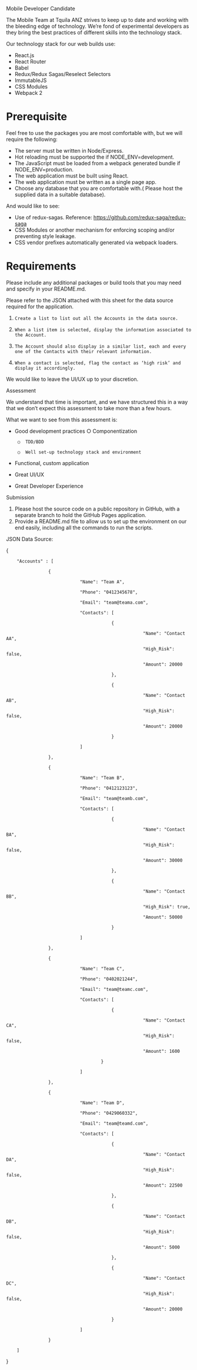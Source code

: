 Mobile Developer Candidate

The Mobile Team at Tquila ANZ strives to keep up to date and working with the bleeding edge of technology. We’re fond of experimental developers as they bring the best practices of different skills into the technology stack.


Our technology stack for our web builds use:

* React.js
* React Router
* Babel
* Redux/Redux Sagas/Reselect Selectors
* ImmutableJS
* CSS Modules
* Webpack 2

# Prerequisite


Feel free to use the packages you are most comfortable with, but we will require the following:

* The server must be written in Node/Express.
* Hot reloading must be supported the if NODE_ENV=development.
* The JavaScript must be loaded from a webpack generated bundle if NODE_ENV=production.
* The web application must be built using React.
* The web application must be written as a single page app.
* Choose any database that you are comfortable with.( Please host the supplied data in a suitable database).

And would like to see:

* Use of redux-sagas. Reference: https://github.com/redux-saga/redux-saga
* CSS Modules or another mechanism for enforcing scoping and/or preventing style leakage.
* CSS vendor prefixes automatically generated via webpack loaders.

# Requirements

Please include any additional packages or build tools that you may need and specify in your README.md.


Please refer to the JSON attached with this sheet for the data source required for the application.


1.     Create a list to list out all the Accounts in the data source.

2.     When a list item is selected, display the information associated to the Account.

3.     The Account should also display in a similar list, each and every one of the Contacts with their relevant information.

4.     When a contact is selected, flag the contact as ‘high risk’ and display it accordingly.


We would like to leave the UI/UX up to your discretion.


Assessment


We understand that time is important, and we have structured this in a way that we don’t expect this assessment to take more than a few hours.


What we want to see from this assessment is:

*  Good development practices
        ○  Componentization

        ○  TDD/BDD

        ○  Well set-up technology stack and environment

* Functional, custom application
* Great UI/UX
* Great Developer Experience


Submission

 1. Please host the source code on a public repository in GitHub, with a separate branch to hold the GitHub Pages application.
 2. Provide a README.md file to allow us to set up the environment on our end easily, including all the commands to run the scripts.


JSON Data Source:


{

        "Accounts" : [

                    {

                                "Name": "Team A",

                                "Phone": "0412345678",

                                "Email": "team@teama.com",

                                "Contacts": [

                                            {

                                                        "Name": "Contact AA",

                                                        "High_Risk": false,

                                                        "Amount": 20000

                                            },

                                            {

                                                        "Name": "Contact AB",

                                                        "High_Risk": false,

                                                        "Amount": 20000

                                            }

                                ]

                    },

                    {

                                "Name": "Team B",

                                "Phone": "0412123123",

                                "Email": "team@teamb.com",

                                "Contacts": [

                                            {

                                                        "Name": "Contact BA",

                                                        "High_Risk": false,

                                                        "Amount": 30000

                                            },

                                            {

                                                        "Name": "Contact BB",

                                                        "High_Risk": true,

                                                        "Amount": 50000

                                            }

                                ]

                    },

                    {

                                "Name": "Team C",

                                "Phone": "0402021244",

                                "Email": "team@teamc.com",

                                "Contacts": [

                                            {

                                                        "Name": "Contact CA",

                                                        "High_Risk": false,

                                                        "Amount": 1600

                                        }

                                ]

                    },

                    {

                                "Name": "Team D",

                                "Phone": "0429060332",

                                "Email": "team@teamd.com",

                                "Contacts": [

                                            {

                                                        "Name": "Contact DA",

                                                        "High_Risk": false,

                                                        "Amount": 22500

                                            },

                                            {

                                                        "Name": "Contact DB",

                                                        "High_Risk": false,

                                                        "Amount": 5000

                                            },

                                            {

                                                        "Name": "Contact DC",

                                                        "High_Risk": false,

                                                        "Amount": 20000

                                            }

                                ]

                    }

        ]

}



